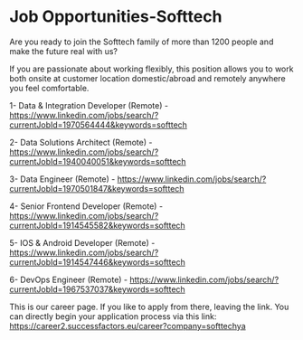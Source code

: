 
# Job Opportunities-Softtech

Are you ready to join the Softtech family of more than 1200 people and make the future real with us?

If you are passionate about working flexibly, this position allows you to work both onsite at customer location domestic/abroad and remotely anywhere you feel comfortable.

1- Data & Integration Developer (Remote)  - https://www.linkedin.com/jobs/search/?currentJobId=1970564444&keywords=softtech


2- Data Solutions Architect (Remote) - https://www.linkedin.com/jobs/search/?currentJobId=1940040051&keywords=softtech


3- Data Engineer (Remote) - https://www.linkedin.com/jobs/search/?currentJobId=1970501847&keywords=softtech


4- Senior Frontend Developer (Remote) - https://www.linkedin.com/jobs/search/?currentJobId=1914545582&keywords=softtech


5- IOS & Android Developer (Remote) - https://www.linkedin.com/jobs/search/?currentJobId=1914547446&keywords=softtech


6- DevOps Engineer (Remote) - https://www.linkedin.com/jobs/search/?currentJobId=1967537037&keywords=softtech

This is our career page.  If you like to apply from there, leaving the link. You can directly begin your application process via this link:
https://career2.successfactors.eu/career?company=softtechya 
